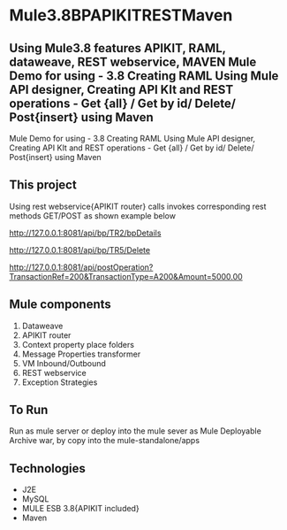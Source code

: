 # Mule3.8BPAPIKITRESTMaven
Using Mule3.8 features APIKIT, RAML, dataweave, REST webservice, MAVEN 
Mule Demo for using - 3.8 Creating RAML Using Mule API designer, Creating API KIt and REST operations - Get {all} / Get by id/ Delete/ Post{insert} using Maven
--------------
Mule Demo for using - 3.8 Creating RAML Using Mule API designer, Creating API KIt and REST operations - Get {all} / Get by id/ Delete/ Post{insert} using Maven


This project 
---------
Using rest webservice{APIKIT router} calls invokes corresponding rest methods GET/POST as shown example below

  http://127.0.0.1:8081/api/bp/TR2/bpDetails
  
  http://127.0.0.1:8081/api/bp/TR5/Delete
  
  http://127.0.0.1:8081/api/postOperation?TransactionRef=200&TransactionType=A200&Amount=5000.00


Mule components
---------
  1. Dataweave
  2. APIKIT router
  3. Context property place folders
  4. Message Properties transformer
  5. VM Inbound/Outbound
  6. REST webservice
  7. Exception Strategies




To Run
-------
Run as mule server or deploy into the mule sever as Mule Deployable Archive war,  by copy into the mule-standalone/apps


Technologies
---------
- J2E
- MySQL
- MULE ESB 3.8{APIKIT included}
- Maven
